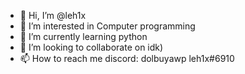 - 👋 Hi, I’m @leh1x
- 👀 I’m interested in Computer programming
- 🌱 I’m currently learning python
- 💞️ I’m looking to collaborate on idk)
- 📫 How to reach me discord: dolbuyawp leh1x#6910

<!---
leh1x/leh1x is a ✨ special ✨ repository because its `README.md` (this file) appears on your GitHub profile.
You can click the Preview link to take a look at your changes.
--->
